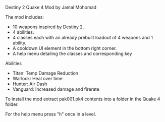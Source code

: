 Destiny 2 Quake 4 Mod by Jamal Mohomad

The mod includes:
 - 10 weapons inspired by Destiny 2.
 - 4 abilities.
 - 4 classes each with an already prebuilt loadout of 4 weapons and 1 ability.
 - A cooldown UI element in the bottom right corner.
 - A help menu detailing the classes and corresponding key

Abilities
- Titan: Temp Damage Reduction
- Warlock: Heal over time
- Hunter: Air Dash
- Vanguard: Increased damage and firerate  

To install the mod extract pak001.pk4 contents into a folder in the Quake 4 folder.

For the help menu press "h" once in a level. 

